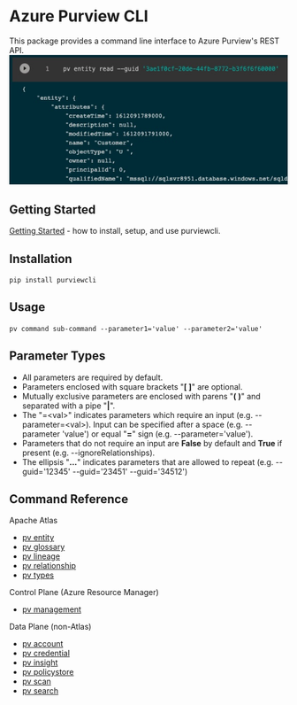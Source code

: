 # Azure Purview CLI

This package provides a command line interface to Azure Purview's REST API.  
![purviewcli](./doc/image/purviewcli_example.png)

## Getting Started

[Getting Started](./doc/md/guide.md) - how to install, setup, and use purviewcli.

## Installation

```
pip install purviewcli
```

## Usage

```
pv command sub-command --parameter1='value' --parameter2='value'
```

## Parameter Types

* All parameters are required by default.
* Parameters enclosed with square brackets "**[ ]**" are optional.
* Mutually exclusive parameters are enclosed with parens "**( )**" and separated with a pipe "**|**".
* The "=&lt;val&gt;" indicates parameters which require an input (e.g. --parameter=&lt;val&gt;). Input can be specified after a space (e.g. --parameter 'value') or equal "**=**" sign (e.g. --parameter='value').
* Parameters that do not require an input are **False** by default and **True** if present (e.g. --ignoreRelationships).
* The ellipsis "**...**" indicates parameters that are allowed to repeat (e.g. --guid='12345' --guid='23451' --guid='34512')

## Command Reference

Apache Atlas
* [pv entity](./doc/commands/entity/main.md)
* [pv glossary](./doc/commands/glossary/main.md)
* [pv lineage](./doc/commands/lineage/main.md)
* [pv relationship](./doc/commands/relationship/main.md)
* [pv types](./doc/commands/types/main.md)

Control Plane (Azure Resource Manager)
* [pv management](./doc/commands/management/main.md)

Data Plane (non-Atlas)
* [pv account](./doc/commands/account/main.md)
* [pv credential](./doc/commands/credential/main.md)
* [pv insight](./doc/commands/insight/main.md)
* [pv policystore](./doc/commands/policystore/main.md)
* [pv scan](./doc/commands/scan/main.md)
* [pv search](./doc/commands/search/main.md)